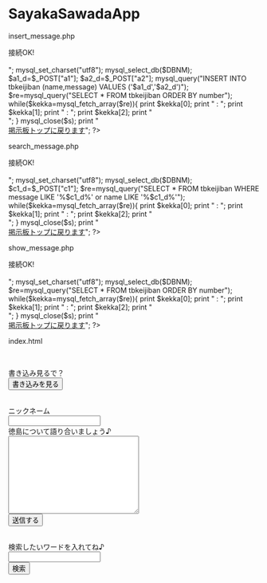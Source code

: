 SayakaSawadaApp
===============
insert_message.php
<?php
require_once("data/db_info.php");
$s=mysql_connect($SERV,$USER,$PASS) or die("失敗しました");
print "<BR>接続OK! <BR><BR>";
mysql_set_charset("utf8");
mysql_select_db($DBNM);

$a1_d=$_POST["a1"];
$a2_d=$_POST["a2"];
mysql_query("INSERT INTO tbkeijiban (name,message) VALUES ('$a1_d','$a2_d')");
$re=mysql_query("SELECT * FROM tbkeijiban ORDER BY number");
while($kekka=mysql_fetch_array($re)){
	print $kekka[0];
	print " : ";
	print $kekka[1];
	print " : ";
	print $kekka[2];
	print "<BR>";
}
mysql_close($s);
print "<BR><A HREF='index.html'>掲示板トップに戻ります</A>";
?>

search_message.php
<?php
require_once("data/db_info.php");
$s=mysql_connect($SERV,$USER,$PASS) or die("失敗しました");
print "<BR>接続OK! <BR><BR>";
mysql_set_charset("utf8");
mysql_select_db($DBNM);

$c1_d=$_POST["c1"];

$re=mysql_query("SELECT * FROM tbkeijiban WHERE message LIKE '%$c1_d%' or name LIKE '%$c1_d%'");
while($kekka=mysql_fetch_array($re)){
	print $kekka[0];
	print " : ";
	print $kekka[1];
	print " : ";
	print $kekka[2];
	print "<br>";
}
mysql_close($s);
print "<BR><A HREF='index.html'>掲示板トップに戻ります</A>";
?>

show_message.php
<?php
require_once("data/db_info.php");
$s=mysql_connect($SERV,$USER,$PASS) or die("失敗しました");
print "<BR>接続OK! <BR><BR>";
mysql_set_charset("utf8");
mysql_select_db($DBNM);
$re=mysql_query("SELECT * FROM tbkeijiban ORDER BY number");
while($kekka=mysql_fetch_array($re)){
	print $kekka[0];
	print " : ";
	print $kekka[1];
	print " : ";
	print $kekka[2];
	print "<BR>";
}
mysql_close($s);
print "<BR><A HREF='index.html'>掲示板トップに戻ります</A>";
?>

index.html
<!DOCTYPE html>
<html lang="ja">
<head>
<meta charset="utf-8">
<meta name="viewport" content="width=device-width, initial-scale=1.0, minimum-scale=1.0, maximum-scale=1.0, user-scalable=no">
<title>徳島けいじばん</title>
<meta name="description" content="">
<meta name="keywords" content="">
<link rel="stylesheet" href="sample.css">
<!--[if lt IE 9]>
<script src="http://html5shiv.googlecode.com/svn/trunk/html5.js"></script>
<script src="http://css3-mediaqueries-js.googlecode.com/svn/trunk/css3-mediaqueries.js"></script>
<![endif]-->
</head>

<body>

<BR><form method="post" action="show_message.php">
書き込み見るで？<BR>
<INPUT TYPE="submit" VALUE="書き込みを見る"><BR><BR>
</form>

<form method="post" action="insert_message.php">
ニックネーム<BR>
<INPUT TYPE="text" NAME="a1"><BR>
徳島について語り合いましょう♪<BR>
<TEXTAREA NAME="a2" ROWS="10" COLS="30"></TEXTAREA>
<BR><INPUT TYPE="submit" VALUE="送信する">
</form>

<form method="post" action="search_text.php">
<BR>検索したいワードを入れてね♪<br><input type="text" name="c1"><br>
<input type="submit" value="検索">
</form>

</body>
</html>
